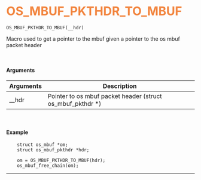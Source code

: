 ## <font color="#F2853F" style="font-size:24pt">OS_MBUF_PKTHDR_TO_MBUF</font>

```no-highlight
OS_MBUF_PKTHDR_TO_MBUF(__hdr)
```

Macro used to get a pointer to the mbuf given a pointer to the os mbuf packet header

<br>

#### Arguments

| Arguments | Description |
|-----------|-------------|
| __hdr |  Pointer to os mbuf packet header (struct os_mbuf_pkthdr *)  |

<br>


#### Example

```no-highlight
    struct os_mbuf *om;
    struct os_mbuf_pkthdr *hdr;

    om = OS_MBUF_PKTHDR_TO_MBUF(hdr);
    os_mbuf_free_chain(om);
```

---------------------

